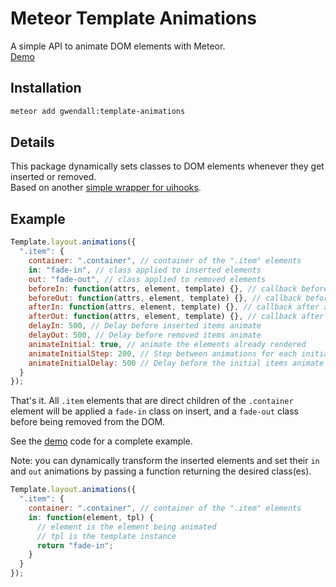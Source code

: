 Meteor Template Animations
==========================

A simple API to animate DOM elements with Meteor.  
[Demo](http://template-animations.meteor.com)

Installation  
------------

``` sh
meteor add gwendall:template-animations
```

Details
-------

This package dynamically sets classes to DOM elements whenever they get inserted or removed.  
Based on another [simple wrapper for uihooks](http://github.com/gwendall/meteor-ui-hooks).


Example
-------  

``` javascript
Template.layout.animations({
  ".item": {
    container: ".container", // container of the ".item" elements
    in: "fade-in", // class applied to inserted elements
    out: "fade-out", // class applied to removed elements
    beforeIn: function(attrs, element, template) {}, // callback before the insert animation is triggered
    beforeOut: function(attrs, element, template) {}, // callback before the remove animation is triggered
    afterIn: function(attrs, element, template) {}, // callback after an element gets inserted
    afterOut: function(attrs, element, template) {}, // callback after an element gets removed
    delayIn: 500, // Delay before inserted items animate
    delayOut: 500, // Delay before removed items animate
    animateInitial: true, // animate the elements already rendered
    animateInitialStep: 200, // Step between animations for each initial item
    animateInitialDelay: 500 // Delay before the initial items animate
  }
});
```

That's it. All ``.item`` elements that are direct children of the ``.container`` element will be applied a ``fade-in`` class on insert, and a ``fade-out`` class before being removed from the DOM.  

See the [demo](http://github.com/gwendall/meteor-template-animations-demo) code for a complete example.  

Note: you can dynamically transform the inserted elements and set their ``in`` and ``out`` animations by passing a function returning the desired class(es).  

``` javascript
Template.layout.animations({
  ".item": {
    container: ".container", // container of the ".item" elements
    in: function(element, tpl) {
      // element is the element being animated
      // tpl is the template instance
      return "fade-in";
    }
  }
});
```
